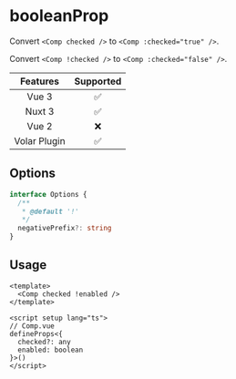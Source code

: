 # booleanProp

<StabilityLevel level="experimental" />

Convert `<Comp checked />` to `<Comp :checked="true" />`.

Convert `<Comp !checked />` to `<Comp :checked="false" />`.

|   Features   |     Supported      |
| :----------: | :----------------: |
|    Vue 3     | :white_check_mark: |
|    Nuxt 3    | :white_check_mark: |
|    Vue 2     |        :x:         |
| Volar Plugin | :white_check_mark: |

## Options

```ts
interface Options {
  /**
   * @default '!'
   */
  negativePrefix?: string
}
```

## Usage

```vue
<template>
  <Comp checked !enabled />
</template>
```

```vue
<script setup lang="ts">
// Comp.vue
defineProps<{
  checked?: any
  enabled: boolean
}>()
</script>
```
